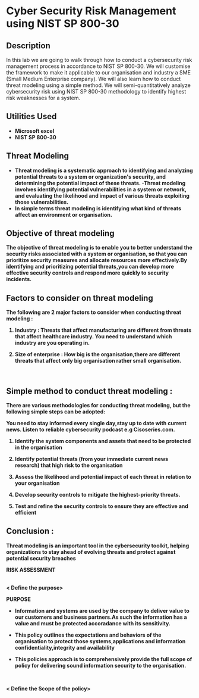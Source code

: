

<h1> Cyber Security Risk Management using NIST SP 800-30 </h1>

<h2>Description</h2>
In this lab we are going to walk through how to conduct a cybersecurity risk management process in accordance to NIST SP 800-30. We will customise the framework to make it applicable to our organisation and industry a SME (Small Medium Enterprise company). We will also learn how to conduct threat modeling using a simple method. We will semi-quantitatively analyze cybersecurity risk using NIST SP 800-30 methodology to identify highest risk weaknesses for a system.
<br />

<h2>Utilities Used</h2>

- <b>Microsoft excel </b> 
- <b>NIST SP 800-30</b>

<h2> Threat Modeling </h2>

- <b> Threat modeling is a systematic approach to identifying and analyzing potential threats to a system or organization's security, and determining the potential impact of these threats. 
-Threat modeling involves identifying potential vulnerabilities in a system or network, and evaluating the likelihood and impact of various threats exploiting those  vulnerabilities.
- In simple terms threat modeling is identifying what kind of threats affect an environment or organisation.
 
 <h2>Objective of threat modeling </h2>
The objective of threat modeling is to enable you to better understand the security risks associated with a system or organisation, so that you can prioritize security measures and allocate resources more effectively.By identifying and prioritizing potential threats,you can develop more effective security controls and respond more quickly to security incidents.
<br />

<h2>Factors to consider on threat modeling </h2>
The following are 2 major factors to consider when conducting threat modeling :

1. Industry : Threats that affect manufacturing are different from threats that affect healthcare industry. You need to understand which industry are you operating in.

2. Size of enterprise : How big is the organisation,there are different threats that affect only big organisation rather small organisation.

<br />

 <h2> Simple method to conduct threat modeling :</h2>
There are various methodologies for conducting threat modeling, but the following simple steps can be adopted:

You need to stay informed every single day,stay up to date with current news. Listen to reliable cybersecurity podcast e.g Cisoseries.com. 

1. Identify the system components and assets that need to be protected in the organisation

2. Identify potential threats (from your immediate current news research) that high risk to the organisation

3. Assess the likelihood and potential impact of each threat in relation to your organisation

4. Develop security controls to mitigate the highest-priority threats.

5. Test and refine the security controls to ensure they are effective and efficient

<h2> Conclusion :</h2>
Threat modeling is an important tool in the cybersecurity toolkit, helping organizations to stay ahead of evolving threats and protect against potential security breaches
  
RISK ASSESSMENT <br/>
<br />
  
< Define the purpose>
  
PURPOSE  <br/>
 - Information and systems are used by the company to deliver value to our customers and business partners.As such the information has a value and must be protected accoradance with its sensitivity.
 
 - This policy outlines the expectations and behaviors of the organisation to protect those systems,applications and information confidentiality,integrity and availability
 
 - This policies approach is to comprehensively provide the full scope of policy for delivering sound information security to the organisation.
<br />
 
< Define the Scope of the policy>

